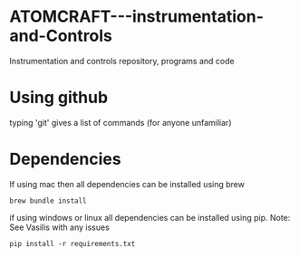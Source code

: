 # ATOMCRAFT---instrumentation-and-Controls
Instrumentation and controls repository, programs and code

# Using github 
typing 'git' gives a list of commands (for anyone unfamiliar)

# Dependencies
If using mac then all dependencies can be installed using brew

```console
brew bundle install
```

if using windows or linux all dependencies can be installed using pip. 
Note: See Vasilis with any issues

```console
pip install -r requirements.txt
```
